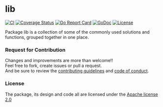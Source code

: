 # lib 

[![CI](https://github.com/Shivam010/lib/workflows/CI/badge.svg)](https://github.com/Shivam010/lib/actions)
[![Coverage Status](https://coveralls.io/repos/github/Shivam010/lib/badge.svg)](https://coveralls.io/github/Shivam010/lib)
[![Go Report Card](https://goreportcard.com/badge/github.com/Shivam010/lib?dropcache)](https://goreportcard.com/report/github.com/Shivam010/lib)
[![GoDoc](https://godoc.org/github.com/Shivam010/lib?status.svg)](https://godoc.org/github.com/Shivam010/lib)
[![License](https://img.shields.io/badge/license-apache2-mildgreen.svg)](https://github.com/Shivam010/lib/blob/master/LICENSE)

Package lib is a collection of some of the commonly used solutions and functions, grouped together in one place.

### Request for Contribution
Changes and improvements are more than welcome!! <br>
Feel free to fork, create issues or pull a request. <br>
And be sure to review the [contributing guidelines](./CONTRIBUTING.md) and [code of conduct](./CODE_OF_CONDUCT.md).

### License
The package, its design and code all are licensed under the [Apache license 2.0](./LICENSE)

